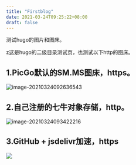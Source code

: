 ```yaml
---
title: "Firstblog"
date: 2021-03-24T09:25:22+08:00
draft: false
---
```


测试hugo的图片和图床。

<!--more-->

z这是hugo的二级目录测试页，也测试以下http的图床。

## 1.PicGo默认的SM.MS图床，https。

![image-20210324092636543](https://i.loli.net/2021/03/24/SHG416dTJQuKrMP.png)

## 2.自己注册的七牛对象存储，http。

![image-20210324093422216](http://pic.small09.top/image-20210324093422216.png)

## 3.GitHub + jsdelivr加速，https

![](https://cdn.jsdelivr.net/gh/tang1219/PicLibrary/img/image-20210324160044988.png)